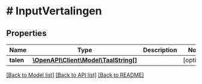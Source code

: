 # # InputVertalingen

## Properties

Name | Type | Description | Notes
------------ | ------------- | ------------- | -------------
**talen** | [**\OpenAPI\Client\Model\TaalString[]**](TaalString.md) |  | [optional]

[[Back to Model list]](../../README.md#models) [[Back to API list]](../../README.md#endpoints) [[Back to README]](../../README.md)
